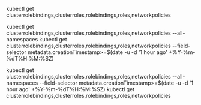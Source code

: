 kubectl get clusterrolebindings,clusterroles,rolebindings,roles,networkpolicies 

kubectl get clusterrolebindings,clusterroles,rolebindings,roles,networkpolicies  --all-namespaces
kubectl get clusterrolebindings,clusterroles,rolebindings,roles,networkpolicies --field-selector metadata.creationTimestamp>=$(date -u -d '1 hour ago' +%Y-%m-%dT%H:%M:%SZ)

kubectl get clusterrolebindings,clusterroles,rolebindings,roles,networkpolicies --all-namespaces --field-selector metadata.creationTimestamp>=$(date -u -d '1 hour ago' +%Y-%m-%dT%H:%M:%SZ)
kubectl get clusterrolebindings,clusterroles,rolebindings,roles,networkpolicies 